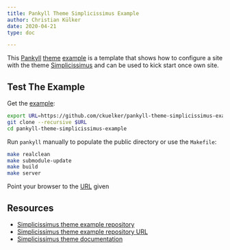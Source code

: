```yaml
---
title: Pankyll Theme Simplicissimus Example
author: Christian Külker
date: 2020-04-21 
type: doc

---
```


This [Pankyll] [theme] [example] is a template that shows how to configure a
site with the theme [Simplicissimus] and can be used to kick start once own site.

## Test The Example

Get the [example]:

```bash
export URL=https://github.com/ckuelker/pankyll-theme-simplicissimus-example.git
git clone --recursive $URL
cd pankyll-theme-simplicissimus-example
```

Run `pankyll` manually to populate the public directory or use the `Makefile`:

```bash
make realclean
make submodule-update
make build
make server
```

Point your browser to the [URL] given

## Resources

* [Simplicissimus theme example repository]
* [Simplicissimus theme example repository URL]
* [Simplicissimus theme documentation]

[example]: /en_US/Example-Sites/
[Pankyll]: https://www.pankyll.org/
[Simplicissimus]: /en_US/Pankyll-Themes/pankyll-theme-simplicissimus.html
[Simplicissimus theme example]: /en_US/Pankyll-Theme-Examples/pankyll-theme-simplicissimus-example.html
[Simplicissimus theme example repository]: https://github.com/ckuelker/pankyll-theme-simplicissimus-example/
[Simplicissimus theme example repository URL]: https://github.com/ckuelker/pankyll-theme-simplicissimus-example.git
[Simplicissimus theme documentation]: /en_US/Pankyll-Themes/pankyll-theme-simplicissimus.html
[theme]: /en_US/Pankyll-Themes/
[URL]: https://en.wikipedia.org/wiki/URL

